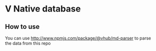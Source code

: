 # V Native database

## How to use
You can use http://www.npmjs.com/package/@vhub/md-parser to parse the data from this repo